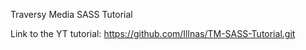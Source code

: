 Traversy Media SASS Tutorial

Link to the YT tutorial:  https://github.com/Illnas/TM-SASS-Tutorial.git
